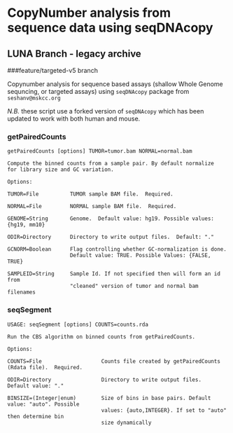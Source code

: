 # CopyNumber analysis from sequence data using seqDNAcopy

## LUNA Branch - legacy archive
###feature/targeted-v5 branch

Copynumber analysis for sequence based assays (shallow Whole Genome sequncing, or targeted assays) using `seqDNAcopy` package from `seshanv@mskcc.org`

_N.B._ these script use a forked version of `seqDNAcopy` which has been updated to work with both human and mouse.

### getPairedCounts

```
getPairedCounts [options] TUMOR=tumor.bam NORMAL=normal.bam

Compute the binned counts from a sample pair. By default normalize
for library size and GC variation.

Options:

TUMOR=File          TUMOR sample BAM file.  Required.

NORMAL=File         NORMAL sample BAM file.  Required.

GENOME=String       Genome.  Default value: hg19. Possible values: {hg19, mm10}

ODIR=Directory      Directory to write output files.  Default: "."

GCNORM=Boolean      Flag controlling whether GC-normalization is done.
                    Default value: TRUE. Possible Values: {FALSE, TRUE}

SAMPLEID=String     Sample Id. If not specified then will form an id from
                    "cleaned" version of tumor and normal bam filenames
```


### seqSegment

```
USAGE: seqSegment [options] COUNTS=counts.rda

Run the CBS algorithm on binned counts from getPairedCounts.

Options:

COUNTS=File                   Counts file created by getPairedCounts (Rdata file).  Required.

ODIR=Directory                Directory to write output files.  Default value: "."

BINSIZE=(Integer|enum)        Size of bins in base pairs. Default value: "auto". Possible
                              values: {auto,INTEGER}. If set to "auto" then determine bin
                              size dynamically
```
